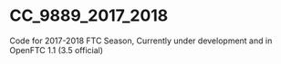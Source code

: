 # CC_9889_2017_2018
Code for 2017-2018 FTC Season, Currently under development and in OpenFTC 1.1 (3.5 official)

